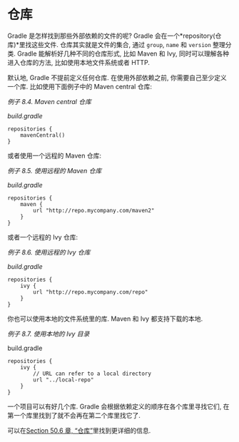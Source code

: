 # 仓库

Gradle 是怎样找到那些外部依赖的文件的呢? Gradle 会在一个*repository(仓库)*里找这些文件. 仓库其实就是文件的集合, 通过 `group`, `name` 和 `version` 整理分类. Gradle 能解析好几种不同的仓库形式, 比如 Maven 和 Ivy, 同时可以理解各种进入仓库的方法, 比如使用本地文件系统或者 HTTP.

默认地, Gradle 不提前定义任何仓库. 在使用外部依赖之前, 你需要自己至少定义一个库. 比如使用下面例子中的 Maven central 仓库:

*例子 8.4. Maven central 仓库*

*build.gradle*

    repositories {
        mavenCentral()
    }

或者使用一个远程的 Maven 仓库:

*例子 8.5. 使用远程的 Maven 仓库*

*build.gradle*

    repositories {
        maven {
            url "http://repo.mycompany.com/maven2"
        }
    }

或者一个远程的 Ivy 仓库:

*例子 8.6. 使用远程的 Ivy 仓库*

*build.gradle*

    repositories {
        ivy {
            url "http://repo.mycompany.com/repo"
        }
    }

你也可以使用本地的文件系统里的库. Maven 和 Ivy 都支持下载的本地.

*例子 8.7. 使用本地的 Ivy 目录*

build.gradle

    repositories {
        ivy {
            // URL can refer to a local directory
            url "../local-repo"
        }
    }

一个项目可以有好几个库. Gradle 会根据依赖定义的顺序在各个库里寻找它们, 在第一个库里找到了就不会再在第二个库里找它了.

可以在[Section 50.6 章, “仓库”](https://docs.gradle.org/current/userguide/dependency_management.html#sec:repositories)里找到更详细的信息.


